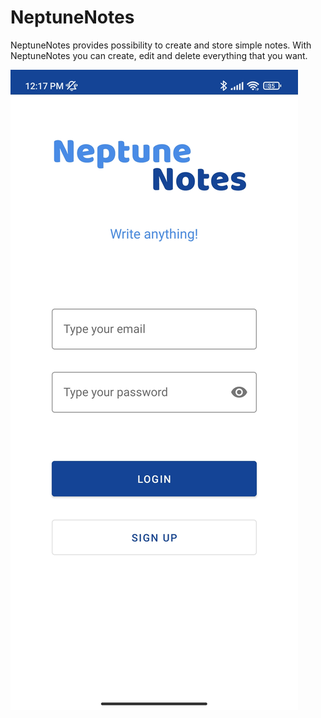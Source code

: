 # NeptuneNotes

NeptuneNotes provides possibility to create and store simple notes. With NeptuneNotes you can create, edit and delete everything that you want.

<a href="url"><img src="/app_sc/sc1.jpg" align="left" style="height:40%;" ></a>
